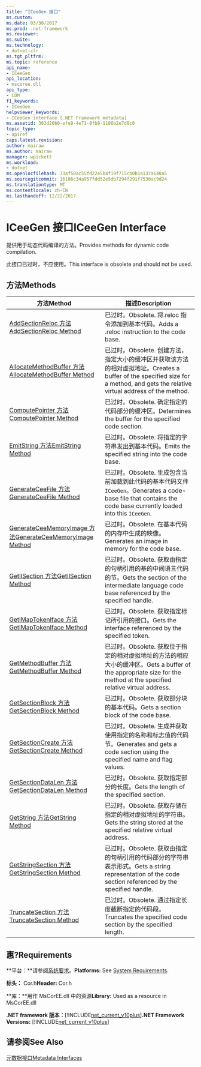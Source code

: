 ```yaml
---
title: "ICeeGen 接口"
ms.custom: 
ms.date: 03/30/2017
ms.prod: .net-framework
ms.reviewer: 
ms.suite: 
ms.technology:
- dotnet-clr
ms.tgt_pltfrm: 
ms.topic: reference
api_name:
- ICeeGen
api_location:
- mscoree.dll
api_type:
- COM
f1_keywords:
- ICeeGen
helpviewer_keywords:
- ICeeGen interface [.NET Framework metadata]
ms.assetid: 383d20b0-efe9-4e71-8fb8-1186b2e7d0c0
topic_type:
- apiref
caps.latest.revision: 
author: mairaw
ms.author: mairaw
manager: wpickett
ms.workload:
- dotnet
ms.openlocfilehash: 73af58ac55fd22e5b4f19f715cb0b1a137a640a5
ms.sourcegitcommit: 16186c34a957fdd52e5db7294f291f7530ac9d24
ms.translationtype: MT
ms.contentlocale: zh-CN
ms.lasthandoff: 12/22/2017
---
```

# <a name="iceegen-interface"></a><span data-ttu-id="4bb5f-102">ICeeGen 接口</span><span class="sxs-lookup"><span data-stu-id="4bb5f-102">ICeeGen Interface</span></span>
<span data-ttu-id="4bb5f-103">提供用于动态代码编译的方法。</span><span class="sxs-lookup"><span data-stu-id="4bb5f-103">Provides methods for dynamic code compilation.</span></span>  
  
 <span data-ttu-id="4bb5f-104">此接口已过时，不应使用。</span><span class="sxs-lookup"><span data-stu-id="4bb5f-104">This interface is obsolete and should not be used.</span></span>  
  
## <a name="methods"></a><span data-ttu-id="4bb5f-105">方法</span><span class="sxs-lookup"><span data-stu-id="4bb5f-105">Methods</span></span>  
  
|<span data-ttu-id="4bb5f-106">方法</span><span class="sxs-lookup"><span data-stu-id="4bb5f-106">Method</span></span>|<span data-ttu-id="4bb5f-107">描述</span><span class="sxs-lookup"><span data-stu-id="4bb5f-107">Description</span></span>|  
|------------|-----------------|  
|[<span data-ttu-id="4bb5f-108">AddSectionReloc 方法</span><span class="sxs-lookup"><span data-stu-id="4bb5f-108">AddSectionReloc Method</span></span>](../../../../docs/framework/unmanaged-api/metadata/iceegen-addsectionreloc-method.md)|<span data-ttu-id="4bb5f-109">已过时。</span><span class="sxs-lookup"><span data-stu-id="4bb5f-109">Obsolete.</span></span> <span data-ttu-id="4bb5f-110">将.reloc 指令添加到基本代码。</span><span class="sxs-lookup"><span data-stu-id="4bb5f-110">Adds a .reloc instruction to the code base.</span></span>|  
|[<span data-ttu-id="4bb5f-111">AllocateMethodBuffer 方法</span><span class="sxs-lookup"><span data-stu-id="4bb5f-111">AllocateMethodBuffer Method</span></span>](../../../../docs/framework/unmanaged-api/metadata/iceegen-allocatemethodbuffer-method.md)|<span data-ttu-id="4bb5f-112">已过时。</span><span class="sxs-lookup"><span data-stu-id="4bb5f-112">Obsolete.</span></span> <span data-ttu-id="4bb5f-113">创建方法，指定大小的缓冲区并获取该方法的相对虚拟地址。</span><span class="sxs-lookup"><span data-stu-id="4bb5f-113">Creates a buffer of the specified size for a method, and gets the relative virtual address of the method.</span></span>|  
|[<span data-ttu-id="4bb5f-114">ComputePointer 方法</span><span class="sxs-lookup"><span data-stu-id="4bb5f-114">ComputePointer Method</span></span>](../../../../docs/framework/unmanaged-api/metadata/iceegen-computepointer-method.md)|<span data-ttu-id="4bb5f-115">已过时。</span><span class="sxs-lookup"><span data-stu-id="4bb5f-115">Obsolete.</span></span> <span data-ttu-id="4bb5f-116">确定指定的代码部分的缓冲区。</span><span class="sxs-lookup"><span data-stu-id="4bb5f-116">Determines the buffer for the specified code section.</span></span>|  
|[<span data-ttu-id="4bb5f-117">EmitString 方法</span><span class="sxs-lookup"><span data-stu-id="4bb5f-117">EmitString Method</span></span>](../../../../docs/framework/unmanaged-api/metadata/iceegen-emitstring-method.md)|<span data-ttu-id="4bb5f-118">已过时。</span><span class="sxs-lookup"><span data-stu-id="4bb5f-118">Obsolete.</span></span> <span data-ttu-id="4bb5f-119">将指定的字符串发出到基本代码。</span><span class="sxs-lookup"><span data-stu-id="4bb5f-119">Emits the specified string into the code base.</span></span>|  
|[<span data-ttu-id="4bb5f-120">GenerateCeeFile 方法</span><span class="sxs-lookup"><span data-stu-id="4bb5f-120">GenerateCeeFile Method</span></span>](../../../../docs/framework/unmanaged-api/metadata/iceegen-generateceefile-method.md)|<span data-ttu-id="4bb5f-121">已过时。</span><span class="sxs-lookup"><span data-stu-id="4bb5f-121">Obsolete.</span></span> <span data-ttu-id="4bb5f-122">生成包含当前加载到此代码的基本代码文件`ICeeGen`。</span><span class="sxs-lookup"><span data-stu-id="4bb5f-122">Generates a code-base file that contains the code base currently loaded into this `ICeeGen`.</span></span>|  
|[<span data-ttu-id="4bb5f-123">GenerateCeeMemoryImage 方法</span><span class="sxs-lookup"><span data-stu-id="4bb5f-123">GenerateCeeMemoryImage Method</span></span>](../../../../docs/framework/unmanaged-api/metadata/iceegen-generateceememoryimage-method.md)|<span data-ttu-id="4bb5f-124">已过时。</span><span class="sxs-lookup"><span data-stu-id="4bb5f-124">Obsolete.</span></span> <span data-ttu-id="4bb5f-125">在基本代码的内存中生成的映像。</span><span class="sxs-lookup"><span data-stu-id="4bb5f-125">Generates an image in memory for the code base.</span></span>|  
|[<span data-ttu-id="4bb5f-126">GetIlSection 方法</span><span class="sxs-lookup"><span data-stu-id="4bb5f-126">GetIlSection Method</span></span>](../../../../docs/framework/unmanaged-api/metadata/iceegen-getilsection-method.md)|<span data-ttu-id="4bb5f-127">已过时。</span><span class="sxs-lookup"><span data-stu-id="4bb5f-127">Obsolete.</span></span> <span data-ttu-id="4bb5f-128">获取由指定的句柄引用的基的中间语言代码的节。</span><span class="sxs-lookup"><span data-stu-id="4bb5f-128">Gets the section of the intermediate language code base referenced by the specified handle.</span></span>|  
|[<span data-ttu-id="4bb5f-129">GetIMapTokenIface 方法</span><span class="sxs-lookup"><span data-stu-id="4bb5f-129">GetIMapTokenIface Method</span></span>](../../../../docs/framework/unmanaged-api/metadata/iceegen-getimaptokeniface-method.md)|<span data-ttu-id="4bb5f-130">已过时。</span><span class="sxs-lookup"><span data-stu-id="4bb5f-130">Obsolete.</span></span> <span data-ttu-id="4bb5f-131">获取指定标记所引用的接口。</span><span class="sxs-lookup"><span data-stu-id="4bb5f-131">Gets the interface referenced by the specified token.</span></span>|  
|[<span data-ttu-id="4bb5f-132">GetMethodBuffer 方法</span><span class="sxs-lookup"><span data-stu-id="4bb5f-132">GetMethodBuffer Method</span></span>](../../../../docs/framework/unmanaged-api/metadata/iceegen-getmethodbuffer-method.md)|<span data-ttu-id="4bb5f-133">已过时。</span><span class="sxs-lookup"><span data-stu-id="4bb5f-133">Obsolete.</span></span> <span data-ttu-id="4bb5f-134">获取位于指定的相对虚拟地址的方法的相应大小的缓冲区。</span><span class="sxs-lookup"><span data-stu-id="4bb5f-134">Gets a buffer of the appropriate size for the method at the specified relative virtual address.</span></span>|  
|[<span data-ttu-id="4bb5f-135">GetSectionBlock 方法</span><span class="sxs-lookup"><span data-stu-id="4bb5f-135">GetSectionBlock Method</span></span>](../../../../docs/framework/unmanaged-api/metadata/iceegen-getsectionblock-method.md)|<span data-ttu-id="4bb5f-136">已过时。</span><span class="sxs-lookup"><span data-stu-id="4bb5f-136">Obsolete.</span></span> <span data-ttu-id="4bb5f-137">获取部分块的基本代码。</span><span class="sxs-lookup"><span data-stu-id="4bb5f-137">Gets a section block of the code base.</span></span>|  
|[<span data-ttu-id="4bb5f-138">GetSectionCreate 方法</span><span class="sxs-lookup"><span data-stu-id="4bb5f-138">GetSectionCreate Method</span></span>](../../../../docs/framework/unmanaged-api/metadata/iceegen-getsectioncreate-method.md)|<span data-ttu-id="4bb5f-139">已过时。</span><span class="sxs-lookup"><span data-stu-id="4bb5f-139">Obsolete.</span></span> <span data-ttu-id="4bb5f-140">生成并获取使用指定的名称和标志值的代码节。</span><span class="sxs-lookup"><span data-stu-id="4bb5f-140">Generates and gets a code section using the specified name and flag values.</span></span>|  
|[<span data-ttu-id="4bb5f-141">GetSectionDataLen 方法</span><span class="sxs-lookup"><span data-stu-id="4bb5f-141">GetSectionDataLen Method</span></span>](../../../../docs/framework/unmanaged-api/metadata/iceegen-getsectiondatalen-method.md)|<span data-ttu-id="4bb5f-142">已过时。</span><span class="sxs-lookup"><span data-stu-id="4bb5f-142">Obsolete.</span></span> <span data-ttu-id="4bb5f-143">获取指定部分的长度。</span><span class="sxs-lookup"><span data-stu-id="4bb5f-143">Gets the length of the specified section.</span></span>|  
|[<span data-ttu-id="4bb5f-144">GetString 方法</span><span class="sxs-lookup"><span data-stu-id="4bb5f-144">GetString Method</span></span>](../../../../docs/framework/unmanaged-api/metadata/iceegen-getstring-method.md)|<span data-ttu-id="4bb5f-145">已过时。</span><span class="sxs-lookup"><span data-stu-id="4bb5f-145">Obsolete.</span></span> <span data-ttu-id="4bb5f-146">获取存储在指定的相对虚拟地址的字符串。</span><span class="sxs-lookup"><span data-stu-id="4bb5f-146">Gets the string stored at the specified relative virtual address.</span></span>|  
|[<span data-ttu-id="4bb5f-147">GetStringSection 方法</span><span class="sxs-lookup"><span data-stu-id="4bb5f-147">GetStringSection Method</span></span>](../../../../docs/framework/unmanaged-api/metadata/iceegen-getstringsection-method.md)|<span data-ttu-id="4bb5f-148">已过时。</span><span class="sxs-lookup"><span data-stu-id="4bb5f-148">Obsolete.</span></span> <span data-ttu-id="4bb5f-149">获取由指定的句柄引用的代码部分的字符串表示形式。</span><span class="sxs-lookup"><span data-stu-id="4bb5f-149">Gets a string representation of the code section referenced by the specified handle.</span></span>|  
|[<span data-ttu-id="4bb5f-150">TruncateSection 方法</span><span class="sxs-lookup"><span data-stu-id="4bb5f-150">TruncateSection Method</span></span>](../../../../docs/framework/unmanaged-api/metadata/iceegen-truncatesection-method.md)|<span data-ttu-id="4bb5f-151">已过时。</span><span class="sxs-lookup"><span data-stu-id="4bb5f-151">Obsolete.</span></span> <span data-ttu-id="4bb5f-152">通过指定长度截断指定的代码段。</span><span class="sxs-lookup"><span data-stu-id="4bb5f-152">Truncates the specified code section by the specified length.</span></span>|  
  
## <a name="requirements"></a><span data-ttu-id="4bb5f-153">惠?</span><span class="sxs-lookup"><span data-stu-id="4bb5f-153">Requirements</span></span>  
 <span data-ttu-id="4bb5f-154">**平台：**请参阅[系统要求](../../../../docs/framework/get-started/system-requirements.md)。</span><span class="sxs-lookup"><span data-stu-id="4bb5f-154">**Platforms:** See [System Requirements](../../../../docs/framework/get-started/system-requirements.md).</span></span>  
  
 <span data-ttu-id="4bb5f-155">**标头：** Cor.h</span><span class="sxs-lookup"><span data-stu-id="4bb5f-155">**Header:** Cor.h</span></span>  
  
 <span data-ttu-id="4bb5f-156">**库：**用作 MsCorEE.dll 中的资源</span><span class="sxs-lookup"><span data-stu-id="4bb5f-156">**Library:** Used as a resource in MsCorEE.dll</span></span>  
  
 <span data-ttu-id="4bb5f-157">**.NET framework 版本：**[!INCLUDE[net_current_v10plus](../../../../includes/net-current-v10plus-md.md)]</span><span class="sxs-lookup"><span data-stu-id="4bb5f-157">**.NET Framework Versions:** [!INCLUDE[net_current_v10plus](../../../../includes/net-current-v10plus-md.md)]</span></span>  
  
## <a name="see-also"></a><span data-ttu-id="4bb5f-158">请参阅</span><span class="sxs-lookup"><span data-stu-id="4bb5f-158">See Also</span></span>  
 [<span data-ttu-id="4bb5f-159">元数据接口</span><span class="sxs-lookup"><span data-stu-id="4bb5f-159">Metadata Interfaces</span></span>](../../../../docs/framework/unmanaged-api/metadata/metadata-interfaces.md)
